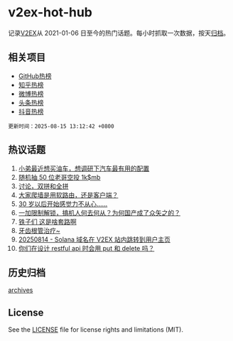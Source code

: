 # v2ex-hot-hub

 记录[V2EX](https://www.v2ex.com/)从 2021-01-06 日至今的热门话题。每小时抓取一次数据，按天[归档](archives)。
 
 ## 相关项目

- [GitHub热榜](https://github.com/lonnyzhang423/github-hot-hub)
- [知乎热榜](https://github.com/lonnyzhang423/zhihu-hot-hub)
- [微博热榜](https://github.com/lonnyzhang423/weibo-hot-hub)
- [头条热榜](https://github.com/lonnyzhang423/toutiao-hot-hub)
- [抖音热榜](https://github.com/lonnyzhang423/douyin-hot-hub)


 `更新时间：2025-08-15 13:12:42 +0800`

## 热议话题

1. [小弟最近想买油车，想调研下汽车最有用的配置](https://www.v2ex.com/t/1152342)
1. [随机抽 50 位老哥空投 1k$mb](https://www.v2ex.com/t/1152589)
1. [讨论，双拼和全拼](https://www.v2ex.com/t/1152517)
1. [大家爬墙是用软路由，还是客户端？](https://www.v2ex.com/t/1152540)
1. [30 岁以后开始感觉力不从心……](https://www.v2ex.com/t/1152527)
1. [一加限制解锁，搞机人何去何从？为何国产成了众矢之的？](https://www.v2ex.com/t/1152508)
1. [铁子们 这是啥套路啊](https://www.v2ex.com/t/1152375)
1. [牙齿根管治疗~](https://www.v2ex.com/t/1152362)
1. [20250814 - Solana 域名在 V2EX 站内跳转到用户主页](https://www.v2ex.com/t/1152423)
1. [你们在设计 restful api 时会用 put 和 delete 吗？](https://www.v2ex.com/t/1152509)

## 历史归档

[archives](archives)

## License

See the [LICENSE](LICENSE) file for license rights and limitations (MIT).
